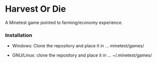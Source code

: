 # Harvest Or Die
A Minetest game pointed to farming/economy experience.

### Installation

- Windows: Clone the repository and place it in ...
	minetest/games/

- GNU/Linux: clone the repository and place it in ...
    ~/.minetest/games/